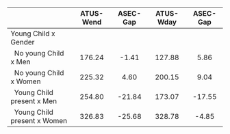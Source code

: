 
|                      |    ATUS-Wend |     ASEC-Gap |    ATUS-Wday |     ASEC-Gap |
| -------------------- | :----------: | :----------: | :----------: | :----------: |
| Young Child x Gender |              |              |              |              |
| &nbsp;&nbsp;No young Child x Men |       176.24 |        -1.41 |       127.88 |         5.86 |
| &nbsp;&nbsp;No young Child x Women |       225.32 |         4.60 |       200.15 |         9.04 |
| &nbsp;&nbsp;Young Child present x Men |       254.80 |       -21.84 |       173.07 |       -17.55 |
| &nbsp;&nbsp;Young Child present x Women |       326.83 |       -25.68 |       328.78 |        -4.85 |

